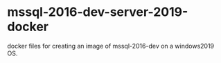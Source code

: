 # mssql-2016-dev-server-2019-docker
docker files for creating an image of mssql-2016-dev on a windows2019 OS. 
